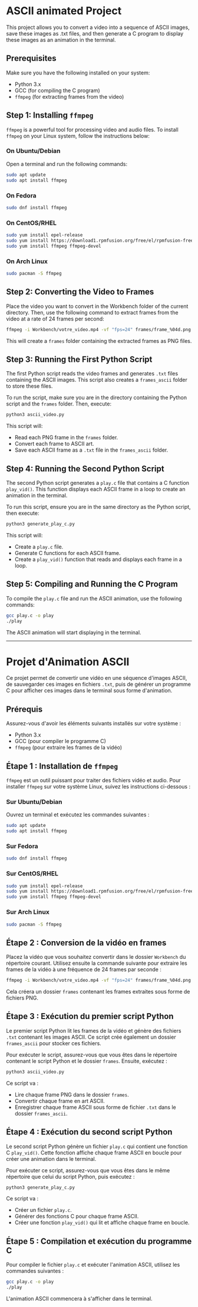 # ASCII animated Project

This project allows you to convert a video into a sequence of ASCII images, save these images as .txt files, and then generate a C program to display these images as an animation in the terminal.

## Prerequisites

Make sure you have the following installed on your system:
- Python 3.x
- GCC (for compiling the C program)
- `ffmpeg` (for extracting frames from the video)

## Step 1: Installing `ffmpeg`

`ffmpeg` is a powerful tool for processing video and audio files. To install `ffmpeg` on your Linux system, follow the instructions below:

### On Ubuntu/Debian

Open a terminal and run the following commands:

```bash
sudo apt update
sudo apt install ffmpeg
```
### On Fedora

```bash
sudo dnf install ffmpeg
```

### On CentOS/RHEL

```bash
sudo yum install epel-release
sudo yum install https://download1.rpmfusion.org/free/el/rpmfusion-free-release-7.noarch.rpm
sudo yum install ffmpeg ffmpeg-devel
```

### On Arch Linux

```bash
sudo pacman -S ffmpeg
```

## Step 2: Converting the Video to Frames

Place the video you want to convert in the Workbench folder of the current directory. Then, use the following command to extract frames from the video at a rate of 24 frames per second:

```bash
ffmpeg -i Workbench/votre_video.mp4 -vf "fps=24" frames/frame_%04d.png
```

This will create a `frames` folder containing the extracted frames as PNG files.

## Step 3: Running the First Python Script

The first Python script reads the video frames and generates `.txt` files containing the ASCII images. This script also creates a `frames_ascii` folder to store these files.

To run the script, make sure you are in the directory containing the Python script and the `frames` folder. Then, execute:

```bash
python3 ascii_video.py
```

This script will:
- Read each PNG frame in the `frames` folder.
- Convert each frame to ASCII art.
- Save each ASCII frame as a `.txt` file in the `frames_ascii` folder.

## Step 4: Running the Second Python Script

The second Python script generates a `play.c` file that contains a C function `play_vid()`. This function displays each ASCII frame in a loop to create an animation in the terminal.

To run this script, ensure you are in the same directory as the Python script, then execute:

```bash
python3 generate_play_c.py
```

This script will:
- Create a `play.c` file.
- Generate C functions for each ASCII frame.
- Create a `play_vid()` function that reads and displays each frame in a loop.

## Step 5: Compiling and Running the C Program

To compile the `play.c` file and run the ASCII animation, use the following commands:

```bash
gcc play.c -o play
./play
```

The ASCII animation will start displaying in the terminal.



---



# Projet d'Animation ASCII

Ce projet permet de convertir une vidéo en une séquence d'images ASCII, de sauvegarder ces images en fichiers `.txt`, puis de générer un programme C pour afficher ces images dans le terminal sous forme d'animation.

## Prérequis

Assurez-vous d'avoir les éléments suivants installés sur votre système :
- Python 3.x
- GCC (pour compiler le programme C)
- `ffmpeg` (pour extraire les frames de la vidéo)

## Étape 1 : Installation de `ffmpeg`

`ffmpeg` est un outil puissant pour traiter des fichiers vidéo et audio. Pour installer `ffmpeg` sur votre système Linux, suivez les instructions ci-dessous :

### Sur Ubuntu/Debian

Ouvrez un terminal et exécutez les commandes suivantes :

```bash
sudo apt update
sudo apt install ffmpeg
```

### Sur Fedora

```bash
sudo dnf install ffmpeg
```

### Sur CentOS/RHEL

```bash
sudo yum install epel-release
sudo yum install https://download1.rpmfusion.org/free/el/rpmfusion-free-release-7.noarch.rpm
sudo yum install ffmpeg ffmpeg-devel
```

### Sur Arch Linux

```bash
sudo pacman -S ffmpeg
```

## Étape 2 : Conversion de la vidéo en frames

Placez la vidéo que vous souhaitez convertir dans le dossier `Workbench` du répertoire courant. Utilisez ensuite la commande suivante pour extraire les frames de la vidéo à une fréquence de 24 frames par seconde :

```bash
ffmpeg -i Workbench/votre_video.mp4 -vf "fps=24" frames/frame_%04d.png
```

Cela créera un dossier `frames` contenant les frames extraites sous forme de fichiers PNG.

## Étape 3 : Exécution du premier script Python

Le premier script Python lit les frames de la vidéo et génère des fichiers `.txt` contenant les images ASCII. Ce script crée également un dossier `frames_ascii` pour stocker ces fichiers.

Pour exécuter le script, assurez-vous que vous êtes dans le répertoire contenant le script Python et le dossier `frames`. Ensuite, exécutez :

```bash
python3 ascii_video.py
```

Ce script va :
- Lire chaque frame PNG dans le dossier `frames`.
- Convertir chaque frame en art ASCII.
- Enregistrer chaque frame ASCII sous forme de fichier `.txt` dans le dossier `frames_ascii`.

## Étape 4 : Exécution du second script Python

Le second script Python génère un fichier `play.c` qui contient une fonction C `play_vid()`. Cette fonction affiche chaque frame ASCII en boucle pour créer une animation dans le terminal.

Pour exécuter ce script, assurez-vous que vous êtes dans le même répertoire que celui du script Python, puis exécutez :

```bash
python3 generate_play_c.py
```

Ce script va :
- Créer un fichier `play.c`.
- Générer des fonctions C pour chaque frame ASCII.
- Créer une fonction `play_vid()` qui lit et affiche chaque frame en boucle.

## Étape 5 : Compilation et exécution du programme C

Pour compiler le fichier `play.c` et exécuter l'animation ASCII, utilisez les commandes suivantes :

```bash
gcc play.c -o play
./play
```

L'animation ASCII commencera à s'afficher dans le terminal.

